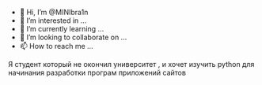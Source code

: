 - 👋 Hi, I’m @MINIbra1n
- 👀 I’m interested in ...
- 🌱 I’m currently learning ...
- 💞️ I’m looking to collaborate on ...
- 📫 How to reach me ...

<!---
MINIbra1n/MINIbra1n is a ✨ special ✨ repository because its `README.md` (this file) appears on your GitHub profile.
You can click the Preview link to take a look at your changes.
--->
Я  студент который не окончил университет , и хочет изучить python  для  начинания разработки програм приложений сайтов
